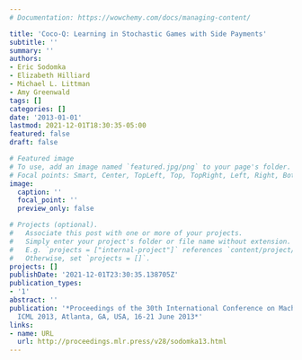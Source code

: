 ```yaml
---
# Documentation: https://wowchemy.com/docs/managing-content/

title: 'Coco-Q: Learning in Stochastic Games with Side Payments'
subtitle: ''
summary: ''
authors:
- Eric Sodomka
- Elizabeth Hilliard
- Michael L. Littman
- Amy Greenwald
tags: []
categories: []
date: '2013-01-01'
lastmod: 2021-12-01T18:30:35-05:00
featured: false
draft: false

# Featured image
# To use, add an image named `featured.jpg/png` to your page's folder.
# Focal points: Smart, Center, TopLeft, Top, TopRight, Left, Right, BottomLeft, Bottom, BottomRight.
image:
  caption: ''
  focal_point: ''
  preview_only: false

# Projects (optional).
#   Associate this post with one or more of your projects.
#   Simply enter your project's folder or file name without extension.
#   E.g. `projects = ["internal-project"]` references `content/project/deep-learning/index.md`.
#   Otherwise, set `projects = []`.
projects: []
publishDate: '2021-12-01T23:30:35.138705Z'
publication_types:
- '1'
abstract: ''
publication: '*Proceedings of the 30th International Conference on Machine Learning,
  ICML 2013, Atlanta, GA, USA, 16-21 June 2013*'
links:
- name: URL
  url: http://proceedings.mlr.press/v28/sodomka13.html
---
```

